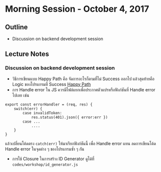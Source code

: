 # Morning Session - October 4, 2017
## Outline
* Discussion on backend development session

## Lecture Notes
### Discussion on backend development session
* วิธีการเขียนแบบ Happy Path คือ จัดการอะไรก็ตามที่ไม่ Success ออกไป แล้วสุดท้ายคือ Logic ของโปรแกรมที่ Success [Happy Path](https://en.wikipedia.org/wiki/Happy_path)
* การ Handle error ใน JS ควรมีไฟล์แยกเพื่อประกาศตัวแปรหรือฟังก์ชันที่ Handle error ไปเลย เช่น

```
export const errorHandler = (req, res) {
    switch(err) {
        case invalidToken:
            res.status(401).json({ error:err })
        case ...
            ....
    }
}
```

แล้วเปลี่ยนโค้ดตรง ``catch(err)`` ให้มาเรียกฟังก์ชันนี้ เพื่อ Handle error แทน ลดการเขียนโค้ด Handle error ในจุดต่าง ๆ ของโปรแกรมซ้ำ ๆ กัน

* การใช้ Closure ในการสร้าง ID Generator ดูได้ที่ ``codes/workshop/id_generator.js``